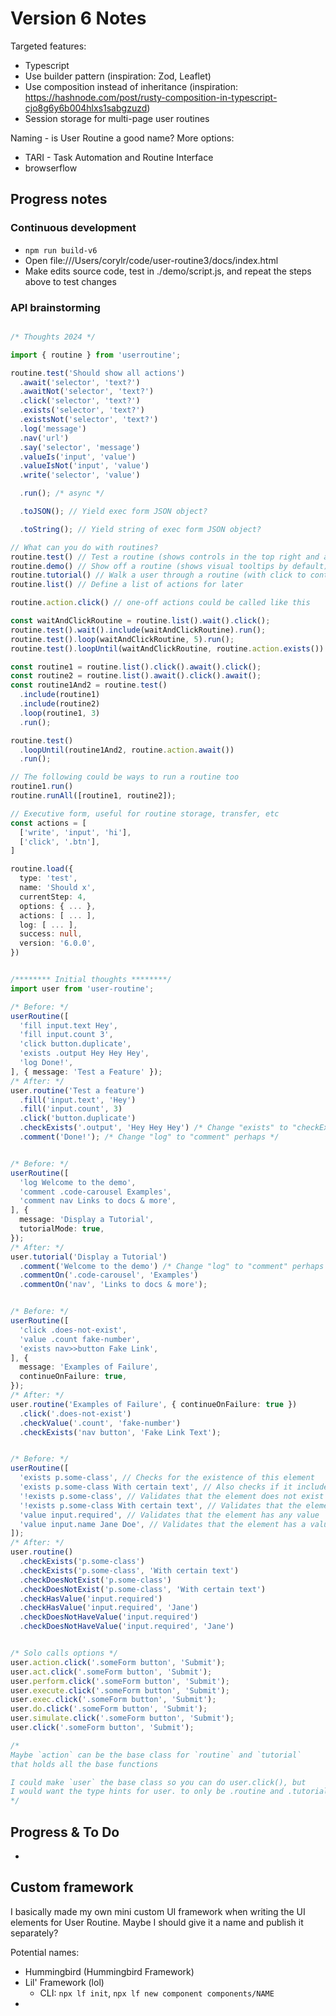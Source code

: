 

# Version 6 Notes

Targeted features:

* Typescript
* Use builder pattern (inspiration: Zod, Leaflet)
* Use composition instead of inheritance (inspiration: https://hashnode.com/post/rusty-composition-in-typescript-cjo8g6y6b004hlxs1sabgzuzd)
* Session storage for multi-page user routines

Naming - is User Routine a good name? More options:

* TARI - Task Automation and Routine Interface
* browserflow

## Progress notes

### Continuous development

* `npm run build-v6`
* Open file:///Users/corylr/code/user-routine3/docs/index.html
* Make edits source code, test in ./demo/script.js, and repeat the steps above to test changes


### API brainstorming

```typescript

/* Thoughts 2024 */

import { routine } from 'userroutine';

routine.test('Should show all actions')
  .await('selector', 'text?')
  .awaitNot('selector', 'text?')
  .click('selector', 'text?')
  .exists('selector', 'text?')
  .existsNot('selector', 'text?')
  .log('message')
  .nav('url')
  .say('selector', 'message')
  .valueIs('input', 'value')
  .valueIsNot('input', 'value')
  .write('selector', 'value')

  .run(); /* async */

  .toJSON(); // Yield exec form JSON object?

  .toString(); // Yield string of exec form JSON object?

// What can you do with routines?
routine.test() // Test a routine (shows controls in the top right and allows pausing/stopping by default)
routine.demo() // Show off a routine (shows visual tooltips by default)
routine.tutorial() // Walk a user through a routine (with click to continue)
routine.list() // Define a list of actions for later

routine.action.click() // one-off actions could be called like this

const waitAndClickRoutine = routine.list().wait().click();
routine.test().wait().include(waitAndClickRoutine).run();
routine.test().loop(waitAndClickRoutine, 5).run();
routine.test().loopUntil(waitAndClickRoutine, routine.action.exists()).run();

const routine1 = routine.list().click().await().click();
const routine2 = routine.list().await().click().await();
const routine1And2 = routine.test()
  .include(routine1)
  .include(routine2)
  .loop(routine1, 3)
  .run();

routine.test()
  .loopUntil(routine1And2, routine.action.await())
  .run();

// The following could be ways to run a routine too
routine1.run()
routine.runAll([routine1, routine2]);

// Executive form, useful for routine storage, transfer, etc
const actions = [
  ['write', 'input', 'hi'],
  ['click', '.btn'],
]

routine.load({
  type: 'test',
  name: 'Should x',
  currentStep: 4,
  options: { ... },
  actions: [ ... ],
  log: [ ... ],
  success: null,
  version: '6.0.0',
})


/******** Initial thoughts ********/
import user from 'user-routine';

/* Before: */
userRoutine([
  'fill input.text Hey',
  'fill input.count 3',
  'click button.duplicate',
  'exists .output Hey Hey Hey',
  'log Done!',
], { message: 'Test a Feature' });
/* After: */
user.routine('Test a feature')
  .fill('input.text', 'Hey')
  .fill('input.count', 3)
  .click('button.duplicate')
  .checkExists('.output', 'Hey Hey Hey') /* Change "exists" to "checkExists" perhaps */
  .comment('Done!'); /* Change "log" to "comment" perhaps */


/* Before: */
userRoutine([
  'log Welcome to the demo',
  'comment .code-carousel Examples',
  'comment nav Links to docs & more',
], {
  message: 'Display a Tutorial',
  tutorialMode: true,
});
/* After: */
user.tutorial('Display a Tutorial')
  .comment('Welcome to the demo') /* Change "log" to "comment" perhaps */
  .commentOn('.code-carousel', 'Examples')
  .commentOn('nav', 'Links to docs & more');


/* Before: */
userRoutine([
  'click .does-not-exist',
  'value .count fake-number',
  'exists nav>>button Fake Link',
], {
  message: 'Examples of Failure',
  continueOnFailure: true,
});
/* After: */
user.routine('Examples of Failure', { continueOnFailure: true })
  .click('.does-not-exist')
  .checkValue('.count', 'fake-number')
  .checkExists('nav button', 'Fake Link Text');


/* Before: */
userRoutine([
  'exists p.some-class', // Checks for the existence of this element
  'exists p.some-class With certain text', // Also checks if it includes certain text
  '!exists p.some-class', // Validates that the element does not exist
  '!exists p.some-class With certain text', // Validates that the element does not exist with certain text
  'value input.required', // Validates that the element has any value
  'value input.name Jane Doe', // Validates that the element has a value of "Jane Doe"
]);
/* After: */
user.routine()
  .checkExists('p.some-class')
  .checkExists('p.some-class', 'With certain text')
  .checkDoesNotExist('p.some-class')
  .checkDoesNotExist('p.some-class', 'With certain text')
  .checkHasValue('input.required')
  .checkHasValue('input.required', 'Jane')
  .checkDoesNotHaveValue('input.required')
  .checkDoesNotHaveValue('input.required', 'Jane')


/* Solo calls options */
user.action.click('.someForm button', 'Submit');
user.act.click('.someForm button', 'Submit');
user.perform.click('.someForm button', 'Submit');
user.execute.click('.someForm button', 'Submit');
user.exec.click('.someForm button', 'Submit');
user.do.click('.someForm button', 'Submit');
user.simulate.click('.someForm button', 'Submit');
user.click('.someForm button', 'Submit');

/*
Maybe `action` can be the base class for `routine` and `tutorial`
that holds all the base functions

I could make `user` the base class so you can do user.click(), but
I would want the type hints for user. to only be .routine and .tutorial
*/


```

## Progress & To Do

- 

## Custom framework

I basically made my own mini custom UI framework when writing the UI elements for User Routine. Maybe I should give it a name and publish it separately?

Potential names:

* Hummingbird (Hummingbird Framework)
* Lil' Framework (lol)
  * CLI: `npx lf init`, `npx lf new component components/NAME`
* 
